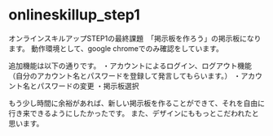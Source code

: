 # onlineskillup_step1
オンラインスキルアップSTEP1の最終課題　「掲示板を作ろう」の掲示板になります。
動作環境として、google chromeでのみ確認をしています。

追加機能は以下の通りです。
・アカウントによるログイン、ログアウト機能（自分のアカウント名とパスワードを登録して発言してもらいます。）
・アカウント名とパスワードの変更
・掲示板選択

もう少し時間に余裕があれば、新しい掲示板を作ることができて、それを自由に行き来できるようにしたかったです。
また、デザインにももっとこだわれたと思います。
